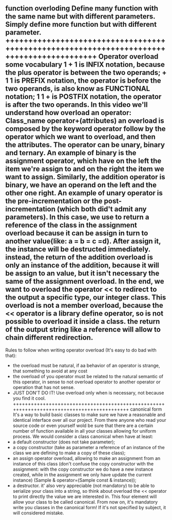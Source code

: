 function overloding
Define many function with the same name but with different parameters.
Simply define more function but with different parameter.
++++++++++++++++++++++++++++++++++++++++++++++++++++++++++++++++++++++++++++++++++++++++++
Operator overload
	some vocabulary
	1 + 1 is INFIX notation, because the plus operator is between the two operands;
	+ 1 1 is PREFIX notation, the operator is before the two operands, is also know as FUNCTIONAL notation;
	1 1 + is POSTFIX notation, the operator is after the two operands.
In this video we'll understand how overload an operator:
	Class_name	operator+(attributes)
an overload is composed by the keyword operator follow by the operator which we want to overload, and then the attributes.
The operator can be unary, binary and ternary.
An example of binary is the assignment operator, which have on the left the item we're assign to and on the right the item we want to assign. Similarly, the addition operator is binary, we have an operand on the left and the other one right.
An example of unary operator is the pre-incrementation or the post-incrementation (which both did't admit any parameters).
In this case, we use to return a reference of the class in the assignment overload because it can be assign in turn to another value(like: a = b = c =d). After assign it, the instance will be destructed immediately. 
instead, the return of the addition overload is only an instance of the addition, because it will be assign to an value, but it isn't necessary the same of the assignment overload.
In the end, we want to overload the operator << to redirect to the output a specific type, our integer class. This overload is not a member overload, because the << operator is a library define operator, so is not possible to overload it inside a class. the return of the output string like a reference will allow to chain different redirection.
--------------------------------------------------------------------------------------------------------------------------------------------
Rules to follow when writing operator overload (It's easy to do bad with that):
- the overload must be natural, if aa behavior of an operator is strange, that something to avoid at any cost 
- the overload of you operator must be related to the natural semantic of this operator, in sense to not overload operator to another operator or operation that has not sense.
- JUST DON'T DO IT! Use overload only when is necessary, not because you find it cool.
++++++++++++++++++++++++++++++++++++++++++++++++++++++++++++++++++++++++++++++++++++++++++
canonical form
It's a way to build basic classes to make sure we have a reasonable and identical interface over all our project. From there anyone who read your source code or even yourself wold be sure that there are a certain number of function available in all your classes allowing  for uniform process.
We would consider a class canonical when have at least:
- a default constructor (does not take parameter);
- a copy constructor (take as parameter a reference of an instance of the class we are defining to make a copy of these class);
- an assign operator overload, allowing to make an assignment from an instance of this class (don't confuse the copy constructor with the assignment: with the copy constructor we do have a new instance created, while in the assignment we only have update the current instance) (Sample & operator=(Sample const & instance));
- a destructor. 
it' also very appreciable (not mandatory) to be able to serialize your class into a string, so think about overload the << operator to print directly the value we are interested in.
This four element will allow your class to be called canonical. 
From now on, it's mandatory write you classes in the canonical form! If it's not specified by subject, it will considered mistake.
